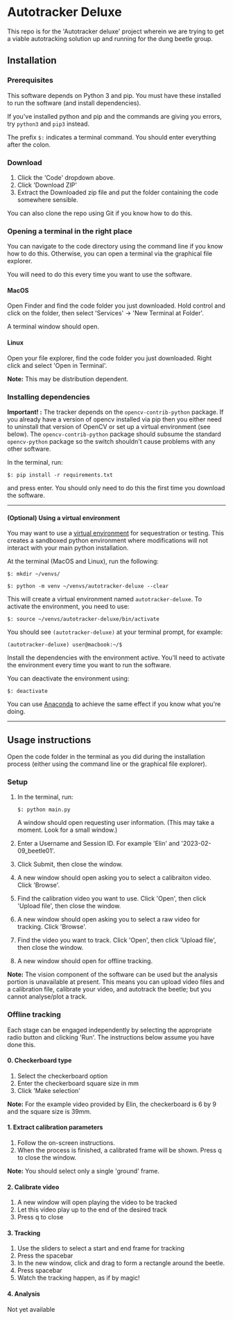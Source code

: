 # Autotracker Deluxe

This repo is for the 'Autotracker deluxe' project wherein we are
trying to get a viable autotracking solution up and running for the
dung beetle group. 



## Installation
### Prerequisites

This software depends on Python 3 and pip. You must have these
installed to run the software (and install dependencies). 

If you've installed python and pip and the commands are giving you errors, try 
`python3` and `pip3` instead.

The prefix `$:` indicates a terminal command. You should enter everything after the colon.

### Download

1. Click the 'Code' dropdown above.
2. Click 'Download ZIP'
3. Extract the Downloaded zip file and put the folder containing the code somewhere sensible.

You can also clone the repo using Git if you know how to do this.

### Opening a terminal in the right place

You can navigate to the code directory using the
command line if you know how to do this. Otherwise, you can open
a terminal via the graphical file explorer.

You will need to do this every time you want to use the software.

#### MacOS
Open Finder and find the code folder you just downloaded.
Hold control and click on the folder, then select
'Services' -> 'New Terminal at Folder'.

A terminal window should open.

#### Linux
Open your file explorer, find the code folder you just downloaded.
Right click and select 'Open in Terminal'.

**Note:** This may be distribution dependent.

### Installing dependencies

**Important! :** The tracker depends on the `opencv-contrib-python` package. If you already have a version of opencv installed via pip then you either need to uninstall that version of OpenCV or set up a virtual environment (see below). The `opencv-contrib-python` package should subsume the standard `opencv-python` package so the switch shouldn't cause problems with any other software.

In the terminal, run:

`$: pip install -r requirements.txt`

and press enter. You should only need to do this the first time you download the software.

---
#### (Optional) Using a virtual environment
You may want to use a [virtual environment](https://docs.python.org/3/library/venv.html) for sequestration or testing. This creates a sandboxed python environment where modifications will not interact with your main python installation.

At the terminal (MacOS and Linux), run the following:

`$: mkdir ~/venvs/`

`$: python -m venv ~/venvs/autotracker-deluxe --clear`


This will create a virtual environment named `autotracker-deluxe`.
To activate the environment, you need to use:

`$: source ~/venvs/autotracker-deluxe/bin/activate`

You should see `(autotracker-deluxe)` at your terminal prompt, for example:

`(autotracker-deluxe) user@macbook:~/$ `

Install the dependencies with the environment active. You'll need to activate the environment every time you want to run the software.

You can deactivate the environment using:

`$: deactivate`

You can use [Anaconda](https://www.anaconda.com/download) to achieve the same effect if you know what you're doing.

---

## Usage instructions

Open the code folder in the terminal as you did during the installation process (either using the command line or the graphical file explorer).

### Setup
1. In the terminal, run: 
   
   `$: python main.py` 
   
   A window should open requesting user information. (This may take a moment. Look for a small window.)
2. Enter a Username and Session ID. For example 'Elin' and '2023-02-09_beetle01'.
3. Click Submit, then close the window.
4. A new window should open asking you to select a calibraiton video. Click 'Browse'.
5. Find the calibration video you want to use. Click 'Open', then click 'Upload file', then close the window.
6. A new window should open asking you to select a raw video for tracking.
Click 'Browse'.
7. Find the video you want to track. Click 'Open', then click 'Upload file', then close the window.
8. A new window should open for offline tracking.

**Note:** The vision component of the software can be used but the analysis portion is unavailable at present. This means you can upload video files and a calibration file, calibrate your video, and autotrack the beetle; but you cannot analyse/plot a track.

### Offline tracking
Each stage can be engaged independently by selecting the appropriate radio button and clicking 'Run'. The instructions below assume you have done this.

#### 0. Checkerboard type
1. Select the checkerboard option
2. Enter the checkerboard square size in mm
3. Click 'Make selection'

**Note:** For the example video provided by Elin, the checkerboard is 6 by 9 and the square size is 39mm.

#### 1. Extract calibration parameters
1. Follow the on-screen instructions.
2. When the process is finished, a calibrated frame will be shown. Press q to close the window.

**Note:** You should select only a single 'ground' frame. 

#### 2. Calibrate video
1. A new window will open playing the video to be tracked
2. Let this video play up to the end of the desired track
3. Press q to close

#### 3. Tracking
1. Use the sliders to select a start and end frame for tracking
2. Press the spacebar
3. In the new window, click and drag to form a rectangle around the beetle.
4. Press spacebar
5. Watch the tracking happen, as if by magic!

#### 4. Analysis
Not yet available

